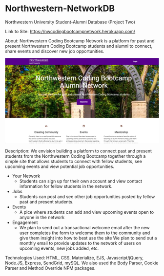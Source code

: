 # Northwestern-NetworkDB

Northwestern University Student-Alumni Database (Project Two)

Link to Site: https://nwcodingbootcampnetwork.herokuapp.com/

About: Northwestern Coding Bootcamp Network is a platform for past and present Northwestern Coding Bootcamp students and alumni to connect, share events and discover new job opportunities. 

![alt "Image of Game"](/public/images/NUBootcamp.png)

Description: We envision building a platform to connect past and present students from the Northwestern Coding Bootcamp together through a simple site that allows students to connect with fellow students, see upcoming events and view potential job opportunities.

- Your Network
	- Students can sign up for their own account and view contact information for fellow students in the network.
- Jobs
	- Students can post and see other job opportunities posted by fellow past and present students. 
- Events
	-  A plce where students can add and view upcoming events open to anyone in the network
- Engagement
	- We plan to send out a transactional welcome email after the new user completes the form to welcome them to the community and give them insight into how to best use the site
We plan to send out a monthly email to provide updates to the network of users on upcoming events, new jobs added, etc.

Technologies Used: HTML, CSS, Materialize, EJS, Javascript/jQuery, Node.JS, Express, SendGrid, mySQL. We also used the Body Parser, Cookie Parser and Method Override NPM packages.
